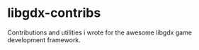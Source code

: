 libgdx-contribs
===============

Contributions and utilities i wrote for the awesome libgdx game development framework.

